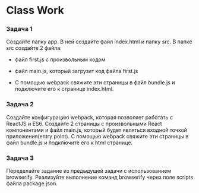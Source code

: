 # Class Work 

### Задача 1 
Создайте папку app. В ней создайте файл index.html и папку src. В папке src создайте 2 файла: 

* файл first.js с произвольным кодом 
* файл main.js, который загрузит код файла first.js 

* С помощью webpack свяжите эти страницы в файл bundle.js и подключите его к странице index.html. 

### Задача 2 
Создайте конфигурацию webpack, которая позволяет работать с ReactJS и ES6. Создайте 2 страницы с произвольными React компонентами и файл main.js, который будет являться входной точкой приложения(entry point). С помощью webpack свяжите эти страницы в файл bundle.js и подключите его к html странице. 

### Задача 3 
Переделайте задание из предыдущей задачи с использованием browserify. Реализуйте выполнение команд browserify через поле scripts файла package.json. 
